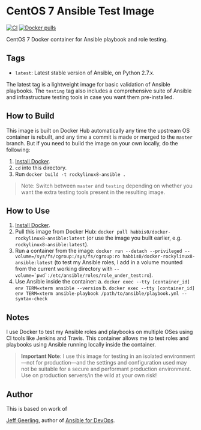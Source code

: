 # CentOS 7 Ansible Test Image

[![CI](https://github.com/habbis/docker-rockylinux8-ansible/workflows/Build/badge.svg?branch=main&event=push)](https://github.com/habbis/docker-rockylinux8-ansible) [![Docker pulls](https://img.shields.io/docker/pulls/habbis0/docker-rockylinux8-ansible.svg?maxAge=2592000)](https://hub.docker.com/r/habbis0/docker-rockylinux8-ansible/)

CentOS 7 Docker container for Ansible playbook and role testing.

## Tags

  - `latest`: Latest stable version of Ansible, on Python 2.7.x.

The latest tag is a lightweight image for basic validation of Ansible playbooks. The `testing` tag also includes a comprehensive suite of Ansible and infrastructure testing tools in case you want them pre-installed.

## How to Build

This image is built on Docker Hub automatically any time the upstream OS container is rebuilt, and any time a commit is made or merged to the `master` branch. But if you need to build the image on your own locally, do the following:

  1. [Install Docker](https://docs.docker.com/engine/installation/).
  2. `cd` into this directory.
  3. Run `docker build -t rockylinux8-ansible .`

> Note: Switch between `master` and `testing` depending on whether you want the extra testing tools present in the resulting image.

## How to Use

  1. [Install Docker](https://docs.docker.com/engine/installation/).
  2. Pull this image from Docker Hub: `docker pull habbis0/docker-rockylinux8-ansible:latest` (or use the image you built earlier, e.g. `rockylinux8-ansible:latest`).
  3. Run a container from the image: `docker run --detach --privileged --volume=/sys/fs/cgroup:/sys/fs/cgroup:ro habbis0/docker-rockylinux8-ansible:latest` (to test my Ansible roles, I add in a volume mounted from the current working directory with ``--volume=`pwd`:/etc/ansible/roles/role_under_test:ro``).
  4. Use Ansible inside the container:
    a. `docker exec --tty [container_id] env TERM=xterm ansible --version`
    b. `docker exec --tty [container_id] env TERM=xterm ansible-playbook /path/to/ansible/playbook.yml --syntax-check`

## Notes

I use Docker to test my Ansible roles and playbooks on multiple OSes using CI tools like Jenkins and Travis. This container allows me to test roles and playbooks using Ansible running locally inside the container.

> **Important Note**: I use this image for testing in an isolated environment—not for production—and the settings and configuration used may not be suitable for a secure and performant production environment. Use on production servers/in the wild at your own risk!

## Author

This is based on work of

 [Jeff Geerling](https://www.jeffgeerling.com/), author of [Ansible for DevOps](https://www.ansiblefordevops.com/).

